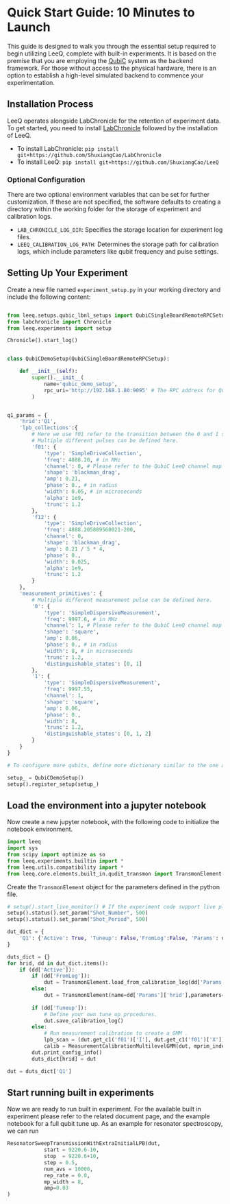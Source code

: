 # Quick Start Guide: 10 Minutes to Launch

This guide is designed to walk you through the essential setup required to begin utilizing LeeQ, complete with built-in experiments. It is based on the premise that you are employing the [QubiC](https://lbl-qubic.gitlab.io/software/) system as the backend framework. For those without access to the physical hardware, there is an option to establish a high-level simulated backend to commence your experimentation.

## Installation Process

LeeQ operates alongside LabChronicle for the retention of experiment data. To get started, you need to install [LabChronicle](https://github.com/ShuxiangCao/LabChronicle) followed by the installation of LeeQ.

- To install LabChronicle: `pip install git+https://github.com/ShuxiangCao/LabChronicle`
- To install LeeQ: `pip install git+https://github.com/ShuxiangCao/LeeQ`

### Optional Configuration

There are two optional environment variables that can be set for further customization. If these are not specified, the software defaults to creating a directory within the working folder for the storage of experiment and calibration logs.

- `LAB_CHRONICLE_LOG_DIR`: Specifies the storage location for experiment log files.
- `LEEQ_CALIBRATION_LOG_PATH`: Determines the storage path for calibration logs, which include parameters like qubit frequency and pulse settings.

## Setting Up Your Experiment

Create a new file named `experiment_setup.py` in your working directory and include the following content:

```python

from leeq.setups.qubic_lbnl_setups import QubiCSingleBoardRemoteRPCSetup
from labchronicle import Chronicle
from leeq.experiments import setup

Chronicle().start_log()


class QubiCDemoSetup(QubiCSingleBoardRemoteRPCSetup):

    def __init__(self):
        super().__init__(
            name='qubic_demo_setup',
            rpc_uri='http://192.168.1.80:9095' # The RPC address for QubiC system
        )


q1_params = {
    'hrid':'Q1',
    'lpb_collections':{
        # Here we use f01 refer to the transition between the 0 and 1 state. 
        # Multiple different pulses can be defined here.
        'f01': {
            'type': 'SimpleDriveCollection',
            'freq': 4888.20, # in MHz
            'channel': 0, # Please refer to the QubiC LeeQ channel map for the detailed explanation
            'shape': 'blackman_drag',
            'amp': 0.21,
            'phase': 0., # in radius
            'width': 0.05, # in microseconds
            'alpha': 1e9,
            'trunc': 1.2
        },
        'f12': {
            'type': 'SimpleDriveCollection',
            'freq': 4888.205889560021-200,
            'channel': 0,
            'shape': 'blackman_drag',
            'amp': 0.21 / 5 * 4,
            'phase': 0.,
            'width': 0.025,
            'alpha': 1e9,
            'trunc': 1.2
        }
    },
    'measurement_primitives': {
        # Multiple different measurement pulse can be defined here.
        '0': {
            'type': 'SimpleDispersiveMeasurement',
            'freq': 9997.6, # in MHz
            'channel': 1, # Please refer to the QubiC LeeQ channel map for the detailed explanation
            'shape': 'square',
            'amp': 0.06,
            'phase': 0., # in radius
            'width': 8, # in microseconds
            'trunc': 1.2,
            'distinguishable_states': [0, 1]
        },
        '1': {
            'type': 'SimpleDispersiveMeasurement',
            'freq': 9997.55,
            'channel': 1,
            'shape': 'square',
            'amp': 0.06,
            'phase': 0.,
            'width': 8,
            'trunc': 1.2,
            'distinguishable_states': [0, 1, 2]
        }
    }
}

# To configure more qubits, define more dictionary similar to the one above.  

setup_ = QubiCDemoSetup()
setup().register_setup(setup_)
```

## Load the environment into a jupyter notebook

Now create a new jupyter notebook, with the following code to initialize the notebook environment.

```python
import leeq
import sys
from scipy import optimize as so
from leeq.experiments.builtin import *
from leeq.utils.compatibility import *
from leeq.core.elements.built_in.qudit_transmon import TransmonElement
```


Create the `TransmonElement` object for the parameters defined in the python file.

```python
# setup().start_live_monitor() # If the experiment code support live plot, uncomment this line to start the live monitor
setup().status().set_param("Shot_Number", 500)
setup().status().set_param("Shot_Period", 500)

dut_dict = {
    'Q1': {'Active': True, 'Tuneup': False,'FromLog':False, 'Params': q1_params}
} 

duts_dict = {}
for hrid, dd in dut_dict.items():
    if (dd['Active']):
        if (dd['FromLog']):
            dut = TransmonElement.load_from_calibration_log(dd['Params']['hrid'])
        else:
            dut = TransmonElement(name=dd['Params']['hrid'],parameters=dd['Params'])
            
        if (dd['Tuneup']):
            # Define your own tune up procedures.
            dut.save_calibration_log()
        else:
            # Run measurement calibration to create a GMM . 
            lpb_scan = (dut.get_c1('f01')['I'], dut.get_c1('f01')['X'])
            calib = MeasurementCalibrationMultilevelGMM(dut, mprim_index=0,sweep_lpb_list=lpb_scan)
        dut.print_config_info()
        duts_dict[hrid] = dut

dut = duts_dict['Q1']
```
## Start running built in experiments

Now we are ready to run built in experiment. For the available built in experiment please refer to the related
document page, and the example notebook for a full qubit tune up. As an example for resonator spectroscopy, we can run

```python
ResonatorSweepTransmissionWithExtraInitialLPB(dut,
            start = 9220.6-10,
            stop  = 9220.6+10,
            step = 0.5,
            num_avs = 10000,
            rep_rate = 0.0,
            mp_width = 8,
            amp=0.03
)
```
